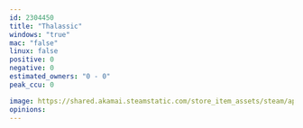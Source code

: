 ```yaml
---
id: 2304450
title: "Thalassic"
windows: "true"
mac: "false"
linux: false
positive: 0
negative: 0
estimated_owners: "0 - 0"
peak_ccu: 0

image: https://shared.akamai.steamstatic.com/store_item_assets/steam/apps/2304450/header.jpg?t=1684222267
opinions:
---
```

